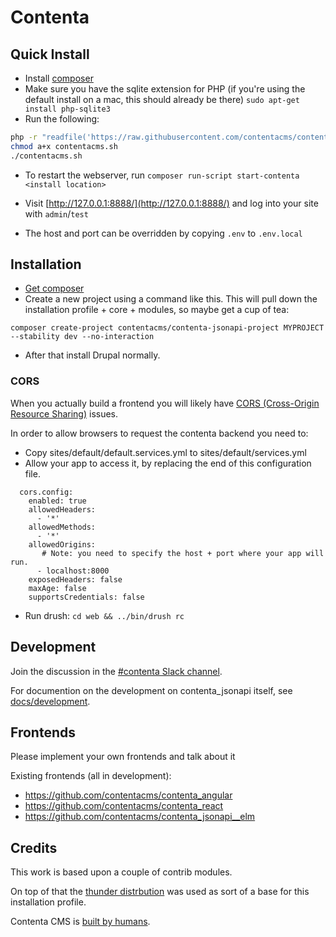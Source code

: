 # Contenta

## Quick Install

- Install [composer](https://getcomposer.org/)
- Make sure you have the sqlite extension for PHP (if you're using the default install on a mac, this should already be there)
`sudo apt-get install php-sqlite3`
- Run the following:
```bash
php -r "readfile('https://raw.githubusercontent.com/contentacms/contenta_jsonapi/8.x-1.x/installer.sh');" > contentacms.sh
chmod a+x contentacms.sh
./contentacms.sh
```
- To restart the webserver, run `composer run-script start-contenta <install location>`

- Visit [http://127.0.0.1:8888/](http://127.0.0.1:8888/) and log into your site with `admin`/`test`
- The host and port can be overridden by copying `.env` to `.env.local`

## Installation

* [Get composer](https://getcomposer.org/)
* Create a new project using a command like this. This will pull down the installation profile + core + modules, so maybe get a cup of tea:
```
composer create-project contentacms/contenta-jsonapi-project MYPROJECT --stability dev --no-interaction
```
* After that install Drupal normally.

### CORS

When you actually build a frontend you will likely have [CORS (Cross-Origin Resource Sharing)](https://developer.mozilla.org/en-US/docs/Web/HTTP/Access_control_CORS)
issues.

In order to allow browsers to request the contenta backend you need to:

* Copy sites/default/default.services.yml to sites/default/services.yml
* Allow your app to access it, by replacing the end of this configuration file.
```
  cors.config:
    enabled: true
    allowedHeaders:
      - '*'
    allowedMethods:
      - '*'
    allowedOrigins:
       # Note: you need to specify the host + port where your app will run.
      - localhost:8000
    exposedHeaders: false
    maxAge: false
    supportsCredentials: false
```
* Run drush: ```cd web && ../bin/drush rc```

## Development

Join the discussion in the [#contenta Slack channel](https://drupal.slack.com/messages/C5A70F7D1).

For documention on the development on contenta_jsonapi itself, see [docs/development](https://github.com/contentacms/contenta_jsonapi/blob/master/docs/development.md).

## Frontends

Please implement your own frontends and talk about it

Existing frontends (all in development):

* https://github.com/contentacms/contenta_angular
* https://github.com/contentacms/contenta_react
* https://github.com/contentacms/contenta_jsonapi__elm


## Credits

This work is based upon a couple of contrib modules.

On top of that the [thunder distrbution](http://www.thunder.org/) was used as sort of a base for this installation profile.

Contenta CMS is [built by humans](https://raw.githubusercontent.com/contentacms/contenta_jsonapi/8.x-1.x/humans.txt).
